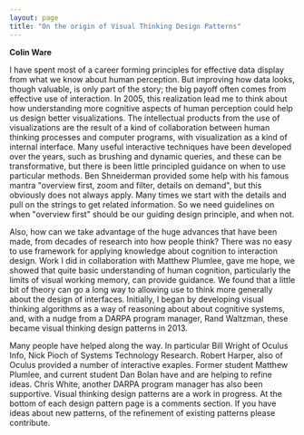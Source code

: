 ```yaml
---
layout: page
title: "On the origin of Visual Thinking Design Patterns"
---
```

**Colin Ware**

I have spent most of a career forming principles for effective data display from what we know about human perception. But improving how data looks, though valuable, is only part of the story;  the big payoff often comes from effective use of interaction.  In 2005, this realization lead me to think about how understanding more cognitive aspects of human perception could help us design better visualizations.  The intellectual products from the use of visualizations are the result of a kind of collaboration between human thinking processes and computer programs, with visualization as a kind of internal interface.  Many useful interactive techniques have been developed over the years, such as brushing and dynamic queries, and these can be transformative, but there is been little principled guidance on when to use particular methods.   Ben Shneiderman provided some help with his famous  mantra "overview first, zoom and filter, details on demand", but this obviously does not always apply. Many times we start with the details and pull on the strings to get related information. So we need guidelines on when "overview first" should be our guiding design principle, and when not.

Also, how can we take advantage of the huge advances that have been made, from decades of research into how people think? There was no easy to use framework for applying knowledge about cognition to interaction design.  Work I did in collaboration with Matthew Plumlee, gave me hope, we showed that quite basic understanding of human cognition, particularly the limits of visual working memory, can provide guidance.  We found that a little bit of theory can go a long way to allowing use to think more generally about the design of interfaces.
Initially, I began by developing visual thinking algorithms as a way of reasoning about about cognitive systems, and, with a nudge from a DARPA program manager, Rand Waltzman, these became visual thinking design patterns in 2013.  

Many people have helped along the way.  In particular Bill Wright of Oculus Info, Nick Pioch of Systems Technology Research. Robert Harper, also of Oculus provided a number of interactive exaples. Former student Matthew Plumlee, and current student Dan Bolan have and are helping to refine ideas.  Chris White, another DARPA program manager has also been supportive.
Visual thinking design patterns are a work in progress. At the bottom of each design pattern page is a comments section.  If you have ideas about new patterns, of the refinement of existing patterns please contribute.

